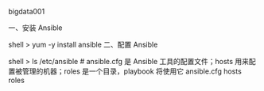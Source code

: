  bigdata001
 
 
 一、安装 Ansible
 
 shell > yum -y install ansible
 二、配置 Ansible

 shell > ls /etc/ansible   # ansible.cfg 是 Ansible 工具的配置文件；hosts 用来配置被管理的机器；roles 是一个目录，playbook 将使用它
 ansible.cfg hosts roles